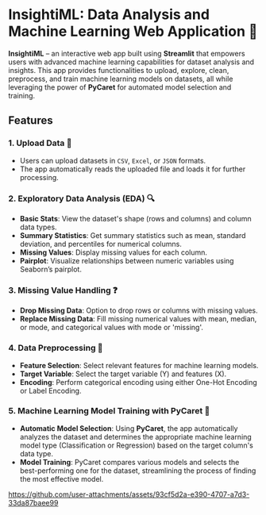 # InsightiML: Data Analysis and Machine Learning Web Application 🤖

**InsightiML** – an interactive web app built using **Streamlit** that empowers users with advanced machine learning capabilities for dataset analysis and insights. This app provides functionalities to upload, explore, clean, preprocess, and train machine learning models on datasets, all while leveraging the power of **PyCaret** for automated model selection and training.

## Features

### 1. **Upload Data** 📂
   - Users can upload datasets in `CSV`, `Excel`, or `JSON` formats.
   - The app automatically reads the uploaded file and loads it for further processing.

### 2. **Exploratory Data Analysis (EDA)** 🔍
   - **Basic Stats**: View the dataset's shape (rows and columns) and column data types.
   - **Summary Statistics**: Get summary statistics such as mean, standard deviation, and percentiles for numerical columns.
   - **Missing Values**: Display missing values for each column.
   - **Pairplot**: Visualize relationships between numeric variables using Seaborn’s pairplot.

### 3. **Missing Value Handling** ❓
   - **Drop Missing Data**: Option to drop rows or columns with missing values.
   - **Replace Missing Data**: Fill missing numerical values with mean, median, or mode, and categorical values with mode or 'missing'.

### 4. **Data Preprocessing** 🔧
   - **Feature Selection**: Select relevant features for machine learning models.
   - **Target Variable**: Select the target variable (Y) and features (X).
   - **Encoding**: Perform categorical encoding using either One-Hot Encoding or Label Encoding.

### 5. **Machine Learning Model Training with PyCaret** 🤖
   - **Automatic Model Selection**: Using **PyCaret**, the app automatically analyzes the dataset and determines the appropriate machine learning model type (Classification or Regression) based on the target column's data type.
   - **Model Training**: PyCaret compares various models and selects the best-performing one for the dataset, streamlining the process of finding the most effective model.
  


https://github.com/user-attachments/assets/93cf5d2a-e390-4707-a7d3-33da87baee99

